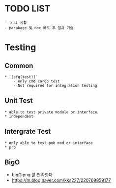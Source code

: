 # TODO LIST
    - test 통합
    - pacakage 및 doc 배포 후 절차 기술


# Testing
## Common
    * `[cfg(test)]`
        - only cmd cargo test
        - Not required for integration testing
## Unit Test
    * able to test private module or interface
    * independent 
## Intergrate Test
    * only able to test pub mod or interface
    * pro

## BigO
- bigO.png 를 만족한다
- https://m.blog.naver.com/kks227/220769859177